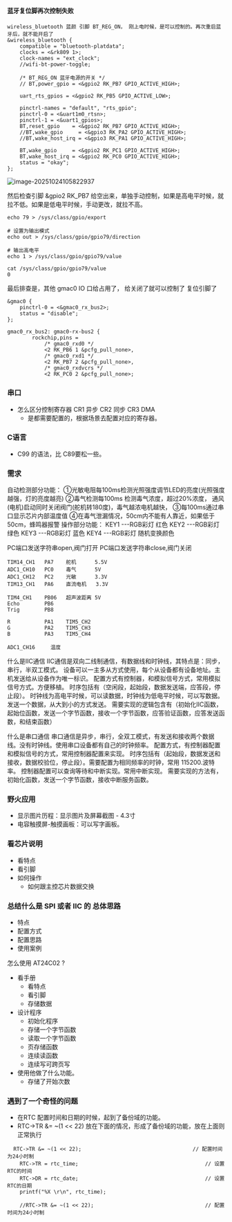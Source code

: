 #### 蓝牙复位脚再次控制失败

```
wireless_bluetooth 蓝颜 引脚 BT_REG_ON， 刚上电时候，是可以控制的。再次重启蓝牙后，就不能开启了
&wireless_bluetooth {
	compatible = "bluetooth-platdata";
	clocks = <&rk809 1>;
	clock-names = "ext_clock";
	//wifi-bt-power-toggle;

	/* BT_REG_ON 蓝牙电源的开关 */
	// BT,power_gpio = <&gpio2 RK_PB7 GPIO_ACTIVE_HIGH>;

	uart_rts_gpios = <&gpio2 RK_PB5 GPIO_ACTIVE_LOW>;

	pinctrl-names = "default", "rts_gpio";
	pinctrl-0 = <&uart1m0_rtsn>;
	pinctrl-1 = <&uart1_gpios>;
	BT,reset_gpio    = <&gpio2 RK_PB7 GPIO_ACTIVE_HIGH>;
	//BT,wake_gpio     = <&gpio3 RK_PA2 GPIO_ACTIVE_HIGH>;
	//BT,wake_host_irq = <&gpio3 RK_PA1 GPIO_ACTIVE_HIGH>;

	BT,wake_gpio     = <&gpio2 RK_PC1 GPIO_ACTIVE_HIGH>;
	BT,wake_host_irq = <&gpio2 RK_PC0 GPIO_ACTIVE_HIGH>;
	status = "okay";
};
```

![image-20251024105822937](D:\WorkSpace\learning-record\MCU\问题记录.assets\image-20251024105822937.png)

然后检查引脚 &gpio2 RK_PB7 给空出来，单独手动控制，如果是高电平时候，就拉不低。如果是低电平时候，手动更改，就拉不高。

```
echo 79 > /sys/class/gpio/export

# 设置为输出模式
echo out > /sys/class/gpio/gpio79/direction

# 输出高电平
echo 1 > /sys/class/gpio/gpio79/value

cat /sys/class/gpio/gpio79/value
0
```

最后排查是，其他 gmac0 IO 口给占用了， 给关闭了就可以控制了 复位引脚了

```
&gmac0 {
	pinctrl-0 = <&gmac0_rx_bus2>;
	status = "disable";
};

gmac0_rx_bus2: gmac0-rx-bus2 {
        rockchip,pins =
            /* gmac0_rxd0 */
            <2 RK_PB6 1 &pcfg_pull_none>,
            /* gmac0_rxd1 */
            <2 RK_PB7 2 &pcfg_pull_none>,
            /* gmac0_rxdvcrs */
            <2 RK_PC0 2 &pcfg_pull_none>;
```





### 串口

- 怎么区分控制寄存器 CR1 异步 CR2 同步 CR3 DMA 
  - 是都需要配置的，根据场景去配置对应的寄存器。


### C语言
- C99 的语法，比 C89要松一些。


### 需求
自动检测部分功能：
①光敏电阻每100ms检测光照强度调节LED的亮度(光照强度越强，灯的亮度越亮)
②毒气检测每100ms 检测毒气浓度，超过20%浓度，
通风(电机)启动同时关闭阀门(舵机转180度)，毒气越浓电机越快，
③每100ms通过串口显示芯片内部温度值
④在毒气泄漏情况，50cm内不能有人靠近，如果低于50cm，蜂鸣器报警
操作部分功能：
KEY1 ---RGB彩灯  红色
KEY2 ---RGB彩灯  绿色
KEY3 ---RGB彩灯  蓝色
KEY4 ---RGB彩灯  随机变换颜色

PC端口发送字符串open,阀门打开
PC端口发送字符串close,阀门关闭


	TIM14_CH1   PA7    舵机      5.5V
	ADC1_CH10   PC0    毒气      5V
	ADC1_CH12   PC2    光敏      3.3V
	TIM13_CH1   PA6    直流电机   3.3V
	
	TIM4_CH1    PB06   超声波距离 5V
	Echo        PB6
	Trig        PB8
	
	R           PA1    TIM5_CH2
	G           PA2    TIM5_CH3
	B           PA3    TIM5_CH4
	
	ADC1_CH16     温度


什么是IIC通信
IIC通信是双向二线制通信，有数据线和时钟线，其特点是：同步，串行，半双工模式。
设备可以一主多从方式使用，每个从设备都有设备地址。主机发送给从设备作为唯一标识。
配置方式有控制器，和模拟信号方式，常用模拟信号方式。方便移植。
时序包括有（空闲段，起始段，数据发送端，应答段，停止段）。
时钟线为高电平时候，可以读数据，时钟线为低电平时候，可以写数据。发送一个数据，从大到小的方式发送。
需要实现的逻辑包含有（初始化IIC函数，起始位函数，发送一个字节函数，接收一个字节函数，应答验证函数，应答发送函数，和结束函数）


什么是串口通信
串口通信是异步，串行，全双工模式，有发送和接收两个数据线。没有时钟线。使用串口设备都有自己的时钟频率。
配置方式，有控制器配置和模拟信号的方式，常用控制器配置来实现。
时序包括有（起始段，数据发送和接收，数据校验位，停止段）。需要配置为相同频率的时钟，常用 115200.波特率。
控制器配置可以查询等待和中断实现。常用中断实现。
需要实现的方法有，初始化函数，发送一个字节函数，接收中断服务函数。


### 野火应用
- 显示图片历程：显示图片及屏幕截图 - 4.3寸
- 电容触摸屏-触摸画板：可以写字画板。

### 看芯片说明
- 看特点
- 看引脚
- 如何操作
  - 如何跟主控芯片数据交换

### 总结什么是 SPI 或者 IIC 的 总体思路
- 特点
- 配置方式
- 配置思路
- 使用案例 


怎么使用 AT24C02 ?
- 看手册
  - 看特点
  - 看引脚
  - 存储数据
- 设计程序
  - 初始化程序
  - 存储一个字节函数
  - 读取一个字节函数
  - 页存储函数
  - 连续读函数
  - 连续写可跨页写
- 使用他做了什么功能。
  - 存储了开始次数

### 遇到了一个奇怪的问题
- 在RTC 配置时间和日期的时候，起到了备份域的功能。
- RTC->TR &= ~(1 << 22) 放在下面的情况，形成了备份域的功能，放在上面则正常执行
```
  RTC->TR &= ~(1 << 22);									// 配置时间为24小时制
	RTC->TR = rtc_time;											// 设置RTC的时间
	RTC->DR = rtc_date;											// 设置RTC的日期
	printf("%X \r\n", rtc_time);
	
	//RTC->TR &= ~(1 << 22);									// 配置时间为24小时制
```
